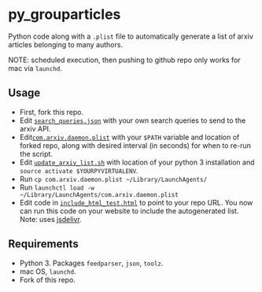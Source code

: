 # py_grouparticles

Python code along with a `.plist` file to automatically generate a list of arxiv articles belonging to many authors.

NOTE: scheduled execution, then pushing to github repo only works for mac via `launchd`.

## Usage

- First, fork this repo.
- Edit [`search_queries.json`](search_queries.json) with your own search queries to send to the arxiv API.
- Edit[`com.arxiv.daemon.plist`](com.arxiv.daemon.plist) with your `$PATH` variable and location of forked repo, along with desired interval (in seconds) for when to re-run the script.
- Edit [`update_arxiv_list.sh`](update_arxiv_list.sh) with location of your python 3 installation and `source activate $YOURPYVIRTUALENV`.
- Run `cp com.arxiv.daemon.plist ~/Library/LaunchAgents/`
- Run `launchctl load -w ~/Library/LaunchAgents/com.arxiv.daemon.plist`
- Edit code in [`include_html_test.html`](include_html_test.html) to point to your repo URL. You now can run this code on your website to include the autogenerated list. Note: uses [jsdelivr](https://www.jsdelivr.com).

## Requirements

- Python 3. Packages `feedparser`, `json`, `toolz`.
- mac OS, `launchd`.
- Fork of this repo.